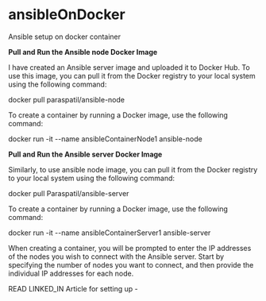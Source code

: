 # ansibleOnDocker
Ansible setup on docker container

**Pull and Run the Ansible node Docker Image**

I have created an Ansible server image and uploaded it to Docker Hub. To use this image, you can pull it from the Docker registry to your local system using the following command:

docker pull paraspatil/ansible-node

To create a container by running a Docker image, use the following command:

docker run -it --name ansibleContainerNode1 ansible-node

**Pull and Run the Ansible server Docker Image**

Similarly, to use ansible node image, you can pull it from the Docker registry to your local system using the following command:

docker pull Paraspatil/ansible-server

To create a container by running a Docker image, use the following command:

docker run -it --name ansibleContainerServer1 ansible-server

When creating a container, you will be prompted to enter the IP addresses of the nodes you wish to connect with the Ansible server. Start by specifying the number of nodes you want to connect, and then provide the individual IP addresses for each node.

READ LINKED_IN Article for setting up - 

